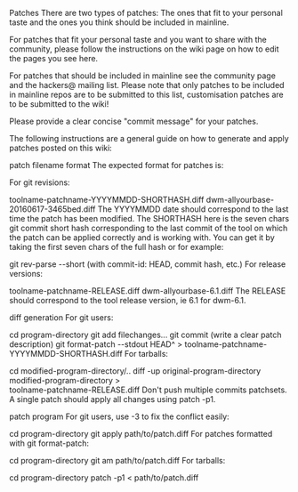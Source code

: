 Patches
There are two types of patches: The ones that fit to your personal taste and the ones you think should be included in mainline.

For patches that fit your personal taste and you want to share with the community, please follow the instructions on the wiki page on how to edit the pages you see here.

For patches that should be included in mainline see the community page and the hackers@ mailing list. Please note that only patches to be included in mainline repos are to be submitted to this list, customisation patches are to be submitted to the wiki!

Please provide a clear concise "commit message" for your patches.

The following instructions are a general guide on how to generate and apply patches posted on this wiki:

patch filename format
The expected format for patches is:

For git revisions:

toolname-patchname-YYYYMMDD-SHORTHASH.diff
dwm-allyourbase-20160617-3465bed.diff
The YYYYMMDD date should correspond to the last time the patch has been modified. The SHORTHASH here is the seven chars git commit short hash corresponding to the last commit of the tool on which the patch can be applied correctly and is working with. You can get it by taking the first seven chars of the full hash or for example:

git rev-parse --short <commit-id> (with commit-id: HEAD, commit hash, etc.)
For release versions:

toolname-patchname-RELEASE.diff
dwm-allyourbase-6.1.diff
The RELEASE should correspond to the tool release version, ie 6.1 for dwm-6.1.

diff generation
For git users:

cd program-directory
git add filechanges...
git commit (write a clear patch description)
git format-patch --stdout HEAD^ > toolname-patchname-YYYYMMDD-SHORTHASH.diff
For tarballs:

cd modified-program-directory/..
diff -up original-program-directory modified-program-directory > \
           toolname-patchname-RELEASE.diff
Don't push multiple commits patchsets. A single patch should apply all changes using patch -p1.

patch program
For git users, use -3 to fix the conflict easily:

cd program-directory
git apply path/to/patch.diff
For patches formatted with git format-patch:

cd program-directory
git am path/to/patch.diff
For tarballs:

cd program-directory
patch -p1 < path/to/patch.diff

